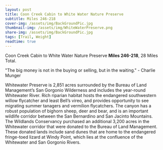 ```yaml
---
layout: post
title: Coon Creek Cabin to White Water Nature Preserve
subtitle: Miles 246-218
cover-img: /assets/img/BackGroundPic.jpg
thumbnail-img: /assets/img/WhiteWaterPreserve.png
share-img: /assets/img/BackGroundPic.jpg
tags: [Trail, Weight]
readtime: true
---
```

Coon Creek Cabin to White Water Nature Preserve
**Miles 246-218**, 28 Miles Total.

"The big money is not in the buying or selling, but in the waiting." - Charlie Munger

Whitewater Preserve is 2,851 acres surrounded by the Bureau of Land Management’s San Gorgonio Wilderness and includes the year-round Whitewater River. Rich riparian habitat hosts the endangered southwestern willow flycatcher and least Bell’s vireo, and provides opportunity to see migrating summer tanagers and vermilion flycatchers. The canyon has a robust population of bighorn sheep, deer and bear, and is an important wildlife corridor between the San Bernardino and San Jacinto Mountains. The Wildlands Conservancy purchased an additional 3,200 acres in the Whitewater corridor that were donated to the Bureau of Land Management. These donated lands include sand dunes that are home to the endangered fringe-toed lizard at Windy Point, which lies at the confluence of the Whitewater and San Gorgonio Rivers.
